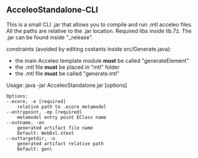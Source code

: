 ## AcceleoStandalone-CLI

This is a small CLI .jar that allows you to compile and run .mtl acceleo files.
All the paths are relative to the .jar location.
Required libs inside lib.7z.
The .jar can be found inside "_release".

constraints (avoided by editing costants inside src/Generate.java):
* the main Acceleo template module **must** be called "generateElement"
* the .mtl file **must** be placed in "mtl\" folder
* the .mtl file **must** be called "generate.mtl"

Usage: java -jar AcceleoStandalone.jar [options]
	
	Options:
	--ecore, -e [required]
	  	relative path to .ecore metamodel
	--entrypoint, -ep [required]
	  	metamodel entry point EClass name
	--outname, -on
	  	generated artifact file name
	  	Default: WebDsl.xtext
	--outtargetdir, -o
	  	generated artifact relative path
	 	Default: gen\
